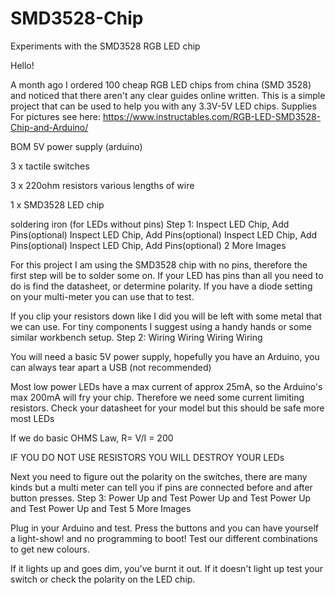 # SMD3528-Chip
Experiments with the SMD3528 RGB LED chip

Hello!

A month ago I ordered 100 cheap RGB LED chips from china (SMD 3528) and noticed that there aren't any clear guides online written. This is a simple project that can be used to help you with any 3.3V-5V LED chips.
Supplies
For pictures see here: https://www.instructables.com/RGB-LED-SMD3528-Chip-and-Arduino/

BOM
5V power supply (arduino)

3 x tactile switches

3 x 220ohm resistors various lengths of wire

1 x SMD3528 LED chip

soldering iron (for LEDs without pins)
Step 1: Inspect LED Chip, Add Pins(optional)
Inspect LED Chip, Add Pins(optional)
Inspect LED Chip, Add Pins(optional)
Inspect LED Chip, Add Pins(optional)
2 More Images

For this project I am using the SMD3528 chip with no pins, therefore the first step will be to solder some on. If your LED has pins than all you need to do is find the datasheet, or determine polarity. If you have a diode setting on your multi-meter you can use that to test.

If you clip your resistors down like I did you will be left with some metal that we can use. For tiny components I suggest using a handy hands or some similar workbench setup.
Step 2: Wiring
Wiring
Wiring
Wiring

You will need a basic 5V power supply, hopefully you have an Arduino, you can always tear apart a USB (not recommended)

Most low power LEDs have a max current of approx 25mA, so the Arduino's max 200mA will fry your chip. Therefore we need some current limiting resistors. Check your datasheet for your model but this should be safe more most LEDs

If we do basic OHMS Law, R= V/I = 200

IF YOU DO NOT USE RESISTORS YOU WILL DESTROY YOUR LEDs

Next you need to figure out the polarity on the switches, there are many kinds but a multi meter can tell you if pins are connected before and after button presses.
Step 3: Power Up and Test
Power Up and Test
Power Up and Test
Power Up and Test
5 More Images

Plug in your Arduino and test. Press the buttons and you can have yourself a light-show! and no programming to boot! Test our different combinations to get new colours.

If it lights up and goes dim, you've burnt it out. If it doesn't light up test your switch or check the polarity on the LED chip.

